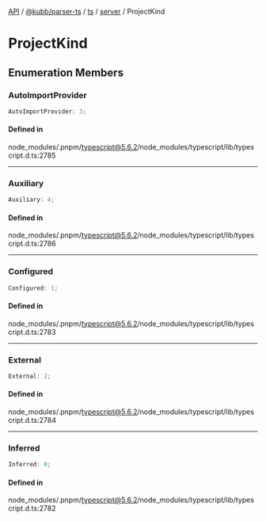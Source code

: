 [API](../../../../../../../packages.md) / [@kubb/parser-ts](../../../../../index.md) / [ts](../../../index.md) / [server](../index.md) / ProjectKind

# ProjectKind

## Enumeration Members

### AutoImportProvider

```ts
AutoImportProvider: 3;
```

#### Defined in

node\_modules/.pnpm/typescript@5.6.2/node\_modules/typescript/lib/typescript.d.ts:2785

***

### Auxiliary

```ts
Auxiliary: 4;
```

#### Defined in

node\_modules/.pnpm/typescript@5.6.2/node\_modules/typescript/lib/typescript.d.ts:2786

***

### Configured

```ts
Configured: 1;
```

#### Defined in

node\_modules/.pnpm/typescript@5.6.2/node\_modules/typescript/lib/typescript.d.ts:2783

***

### External

```ts
External: 2;
```

#### Defined in

node\_modules/.pnpm/typescript@5.6.2/node\_modules/typescript/lib/typescript.d.ts:2784

***

### Inferred

```ts
Inferred: 0;
```

#### Defined in

node\_modules/.pnpm/typescript@5.6.2/node\_modules/typescript/lib/typescript.d.ts:2782
